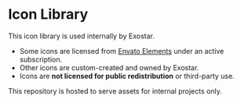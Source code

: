 # Icon Library

This icon library is used internally by Exostar.

- Some icons are licensed from [Envato Elements](https://elements.envato.com/) under an active subscription.
- Other icons are custom-created and owned by Exostar.
- Icons are **not licensed for public redistribution** or third-party use.

This repository is hosted to serve assets for internal projects only.
